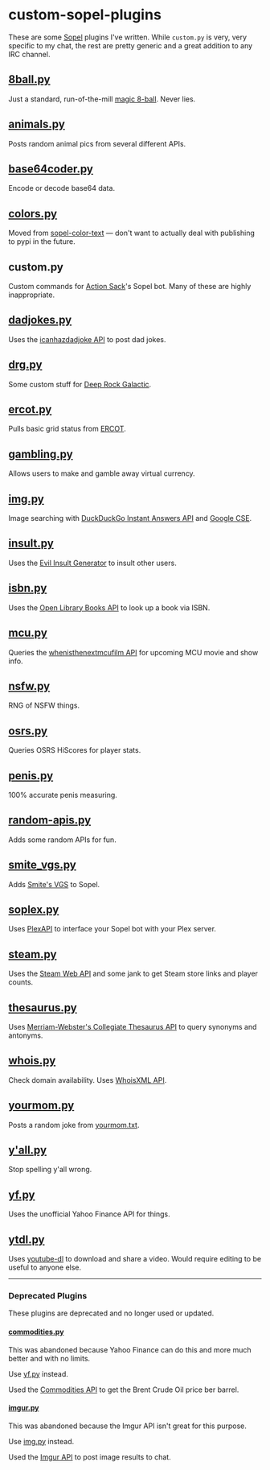 # custom-sopel-plugins

These are some [Sopel](https://github.com/sopel-irc/sopel) plugins I've written. While `custom.py` is very, very specific to my chat, the rest are pretty generic and a great addition to any IRC channel.

## [8ball.py](https://github.com/xnaas/custom-sopel-plugins/blob/master/8ball.py)
Just a standard, run-of-the-mill [magic 8-ball](https://en.wikipedia.org/wiki/Magic_8-Ball). Never lies.


## [animals.py](https://github.com/xnaas/custom-sopel-plugins/blob/master/animals.py)
Posts random animal pics from several different APIs.


## [base64coder.py](https://github.com/xnaas/custom-sopel-plugins/blob/master/base64coder.py)
Encode or decode base64 data.


## [colors.py](https://github.com/xnaas/custom-sopel-plugins/blob/master/colors.py)
Moved from [sopel-color-text](https://github.com/xnaas/sopel-color-text) — don't want to actually deal with publishing to pypi in the future.


## custom.py
Custom commands for [Action Sack](https://actionsack.com)'s Sopel bot. Many of these are highly inappropriate.


## [dadjokes.py](https://github.com/xnaas/custom-sopel-plugins/blob/master/dadjokes.py)
Uses the [icanhazdadjoke API](https://icanhazdadjoke.com/api) to post dad jokes.


## [drg.py](https://github.com/xnaas/custom-sopel-plugins/blob/master/drg.py)
Some custom stuff for [Deep Rock Galactic](https://www.deeprockgalactic.com/).


## [ercot.py](https://github.com/xnaas/custom-sopel-plugins/blob/master/ercot.py)
Pulls basic grid status from [ERCOT](https://www.ercot.com/).


## [gambling.py](https://github.com/xnaas/custom-sopel-plugins/blob/master/gambling.py)
Allows users to make and gamble away virtual currency.


## [img.py](https://github.com/xnaas/custom-sopel-plugins/blob/master/img.py)
Image searching with [DuckDuckGo Instant Answers API](https://duckduckgo.com/api) and [Google CSE](https://programmablesearchengine.google.com/about/).


## [insult.py](https://github.com/xnaas/custom-sopel-plugins/blob/master/insult.py)
Uses the [Evil Insult Generator](https://evilinsult.com/api/) to insult other users.


## [isbn.py](https://github.com/xnaas/custom-sopel-plugins/blob/master/isbn.py)
Uses the [Open Library Books API](https://openlibrary.org/dev/docs/api/books) to look up a book via ISBN.


## [mcu.py](https://github.com/xnaas/custom-sopel-plugins/blob/master/mcu.py)
Queries the [whenisthenextmcufilm API](https://whenisthenextmcufilm.com) for upcoming MCU movie and show info.


## [nsfw.py](https://github.com/xnaas/custom-sopel-plugins/blob/master/nsfw.py)
RNG of NSFW things.


## [osrs.py](https://github.com/xnaas/custom-sopel-plugins/blob/master/osrs.py)
Queries OSRS HiScores for player stats.


## [penis.py](https://github.com/xnaas/custom-sopel-plugins/blob/master/penis.py)
100% accurate penis measuring.


## [random-apis.py](https://github.com/xnaas/custom-sopel-plugins/blob/master/random-apis.py)
Adds some random APIs for fun.


## [smite_vgs.py](https://github.com/xnaas/custom-sopel-plugins/blob/master/smite_vgs.py)
Adds [Smite's VGS](https://smite.gamepedia.com/Voice_Guided_System) to Sopel.


## [soplex.py](https://github.com/xnaas/custom-sopel-plugins/blob/master/soplex.py)
Uses [PlexAPI](https://github.com/pkkid/python-plexapi) to interface your Sopel bot with your Plex server.


## [steam.py](https://github.com/xnaas/custom-sopel-plugins/blob/master/steam.py)
Uses the [Steam Web API](https://developer.valvesoftware.com/wiki/Steam_Web_API) and some jank
to get Steam store links and player counts.


## [thesaurus.py](https://github.com/xnaas/custom-sopel-plugins/blob/master/thesaurus.py)
Uses [Merriam-Webster's Collegiate Thesaurus API](https://www.dictionaryapi.com/products/api-collegiate-thesaurus) to query synonyms and antonyms.


## [whois.py](https://github.com/xnaas/custom-sopel-plugins/blob/master/whois.py)
Check domain availability. Uses [WhoisXML API](https://www.whoisxmlapi.com).


## [yourmom.py](https://github.com/xnaas/custom-sopel-plugins/blob/master/yourmom.py)
Posts a random joke from [yourmom.txt](https://github.com/xnaas/custom-sopel-plugins/blob/master/yourmom.txt).


## [y'all.py](https://github.com/xnaas/custom-sopel-plugins/blob/master/y'all.py)
Stop spelling y'all wrong.


## [yf.py](https://github.com/xnaas/custom-sopel-plugins/blob/master/yf.py)
Uses the unofficial Yahoo Finance API for things.


## [ytdl.py](https://github.com/xnaas/custom-sopel-plugins/blob/master/ytdl.py)
Uses [youtube-dl](https://youtube-dl.org/) to download and share a video. Would require editing to be useful to anyone else.

---

### Deprecated Plugins

These plugins are deprecated and no longer used or updated.

#### [commodities.py](https://github.com/xnaas/custom-sopel-plugins/blob/master/deprecated/commodities.py)
This was abandoned because Yahoo Finance can do this and more much better and with no limits.

Use [yf.py](https://github.com/xnaas/custom-sopel-plugins/blob/master/yf.py) instead.

Used the [Commodities API](https://commodities-api.com) to get the Brent Crude Oil price ber barrel.

#### [imgur.py](https://github.com/xnaas/custom-sopel-plugins/blob/master/deprecated/imgur.py)
This was abandoned because the Imgur API isn't great for this purpose.

Use [img.py](https://github.com/xnaas/custom-sopel-plugins/blob/master/img.py) instead.

Used the [Imgur API](https://apidocs.imgur.com/) to post image results to chat.
